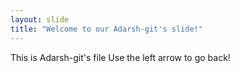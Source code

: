 ```yaml
---
layout: slide
title: "Welcome to our Adarsh-git's slide!"
---
```

This is Adarsh-git's file
Use the left arrow to go back!
